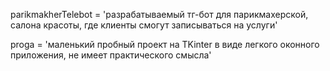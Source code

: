 parikmakherTelebot = 'разрабатываемый тг-бот для парикмахерской, салона красоты, где клиенты смогут записываться на услуги'

proga = 'маленький пробный проект на TKinter в виде легкого оконного приложения, не имеет практического смысла'
